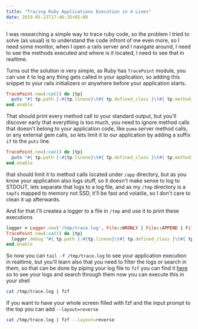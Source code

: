 ```yaml
---
title: "Tracing Ruby Applications Execution in 4 Lines"
date: 2019-05-23T17:46:35+02:00
---
```


I was researching a simple way to trace ruby code, so the problem I tried to
solve (as usual) is to understand the code infront of me even more, so I need
some monitor, when I open a rails server and I navigate around, I need to see
the methods executed and where is it located, I need to see that in realtime.

Turns out the solution is very simple, as Ruby has `TracePoint` module, you can
use it to log any thing gets called in your application, so adding this snippet
to your rails initializers or anywhere before your application starts.

```ruby
TracePoint.new(:call) do |tp|
  puts "#{ tp.path }:#{tp.lineno}\t#{ tp.defined_class }\t#{ tp.method_id }"
end.enable
```

That should print every method call to your standard output, but you'll discover
early that everything is too much, you need to ignore method calls that doesn't
belong to your application code, like `puma` server method calls, or any
external gem calls, so lets limit it to our application by adding a suffix `if`
to the `puts` line.

```ruby
TracePoint.new(:call) do |tp|
  puts "#{ tp.path }:#{tp.lineno}\t#{ tp.defined_class }\t#{ tp.method_id }" if tp.path.include?('/app/')
end.enable
```

that should limit it to method calls located under `/app` directory, but as you
know your application also logs stuff, so it doesn't make sense to log to
STDOUT, lets separate that logs to a log file, and as my `/tmp` directory is a
`tmpfs` mapped to memory not SSD, it'll be fast and volatile, so I don't care to
clean it up afterwards.

And for that I'll createa a logger to a file in `/tmp` and use it to print these
executions

```ruby
logger = Logger.new('/tmp/trace.log', File::WRONLY | File::APPEND | File::CREAT)
TracePoint.new(:call) do |tp|
  logger.debug "#{ tp.path }:#{tp.lineno}\t#{ tp.defined_class }\t#{ tp.method_id }" if tp.path.include?('/app/')
end.enable
```

So now you can `tail -f /tmp/trace.log` to see your application execution in
realtime, but you'll learn also that you need to filter the logs or search in
them, so that can be done by piping your log file to `fzf` you can find it
[here](https://github.com/junegunn/fzf) so to see your logs and search through
them now you can execute this in your shell

```bash
cat /tmp/trace.log | fzf
```

If you want to have your whole screen filled with fzf and the input prompt to
the top you can add `--layout=reverse`

```bash
cat /tmp/trace.log | fzf --layout=reverse
```
